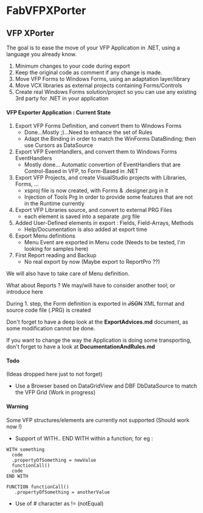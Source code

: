 # FabVFPXPorter
## VFP XPorter
The goal is to ease the move of your VFP Application in .NET, using a language you already know.
1. Minimum changes to your code during export
2. Keep the original code as comment if any change is made.
3. Move VFP Forms to Windows Forms, using an adaptation layer/library
4. Move VCX libraries as external projects containing Forms/Controls
5. Create real Windows Forms solution/project so you can use any existing 3rd party for .NET in your application



#### VFP Exporter Application : Current State
1. Export VFP Forms Definition, and convert them to Windows Forms
   - Done...Mostly ;)...Need to enhance the set of Rules
   - Adapt the Binding in order to match the WinForms DataBinding; then use Cursors as DataSource
2. Export VFP EventHandlers, and convert them to Windows Forms EventHandlers
   - Mostly done... Automatic convertion of EventHandlers that are Control-Based in VFP, to Form-Based in .NET
3. Export VFP Projects, and create VisualStudio projects with Libraries, Forms, ...
   - xsproj file is now created, with Forms & .designer.prg in it
   - Injection of Tools Prg in order to provide some features that are not in the Runtime currently 
4. Export VFP Libraries source, and convert to external PRG Files
   - each element is saved into a separate .prg file
5. Added User-Defined elements in export : Fields, Field-Arrays, Methods
    - Help/Documentation is also added at export time
6. Export Menu definitions
    - Menu Event are exported in Menu code (Needs to be tested, I'm looking for samples here)
7. First Report reading and Backup
    - No real export by now (Maybe export to ReportPro ??)


We will also have to take care of Menu definition.

What about Reports ? We may/will have to consider another tool; or introduce here

During 1. step, the Form definition is exported in ~~JSON~~ XML format and source code file (.PRG) is created

Don't forget to have a deep look at the **ExportAdvices.md** document, as some modification cannot be done.

If you want to change the way the Application is doing some transporting, don't forget to have a look at **DocumentationAndRules.md**


#### Todo
(Ideas dropped here just to not forget)
* Use a Browser based on DataGridView and DBF DbDataSource to match the VFP Grid (Work in progress)

#### Warning
Some VFP structures/elements are currently not supported (Should work now !)  

- Support of WITH.. END WITH within a function; for eg :
~~~
WITH something
  code
  .propertyOfSomething = newValue
  functionCall()
  code
END WITH

FUNCTION functionCall()
   .propertyOfSomething = anotherValue
~~~


- Use of # character as != (notEqual)


